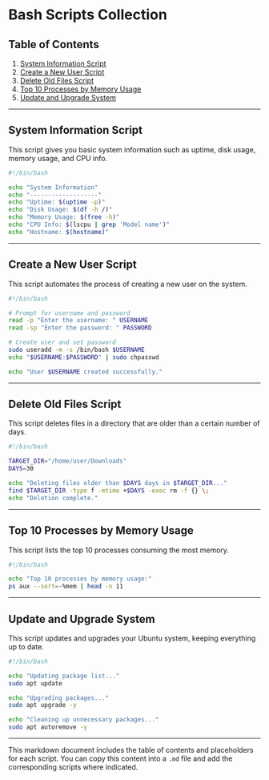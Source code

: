 # Bash Scripts Collection

## Table of Contents
1. [System Information Script](#system-information-script)
2. [Create a New User Script](#create-a-new-user-script)
3. [Delete Old Files Script](#delete-old-files-script)
4. [Top 10 Processes by Memory Usage](#top-10-processes-by-memory-usage)
5. [Update and Upgrade System](#update-and-upgrade-system)

---

## System Information Script

This script gives you basic system information such as uptime, disk usage, memory usage, and CPU info.
```bash
#!/bin/bash

echo "System Information"
echo "-------------------"
echo "Uptime: $(uptime -p)"
echo "Disk Usage: $(df -h /)"
echo "Memory Usage: $(free -h)"
echo "CPU Info: $(lscpu | grep 'Model name')"
echo "Hostname: $(hostname)"
```

---

## Create a New User Script

This script automates the process of creating a new user on the system.

```bash
#!/bin/bash

# Prompt for username and password
read -p "Enter the username: " USERNAME
read -sp "Enter the password: " PASSWORD

# Create user and set password
sudo useradd -m -s /bin/bash $USERNAME
echo "$USERNAME:$PASSWORD" | sudo chpasswd

echo "User $USERNAME created successfully."
```

---

## Delete Old Files Script

This script deletes files in a directory that are older than a certain number of days.

```bash
#!/bin/bash

TARGET_DIR="/home/user/Downloads"
DAYS=30

echo "Deleting files older than $DAYS days in $TARGET_DIR..."
find $TARGET_DIR -type f -mtime +$DAYS -exec rm -f {} \;
echo "Deletion complete."
```

---

## Top 10 Processes by Memory Usage

This script lists the top 10 processes consuming the most memory.

```bash
#!/bin/bash

echo "Top 10 processes by memory usage:"
ps aux --sort=-%mem | head -n 11
```

---

## Update and Upgrade System

This script updates and upgrades your Ubuntu system, keeping everything up to date.

```bash
#!/bin/bash

echo "Updating package list..."
sudo apt update

echo "Upgrading packages..."
sudo apt upgrade -y

echo "Cleaning up unnecessary packages..."
sudo apt autoremove -y
```

---

This markdown document includes the table of contents and placeholders for each script. You can copy this content into a `.md` file and add the corresponding scripts where indicated.
